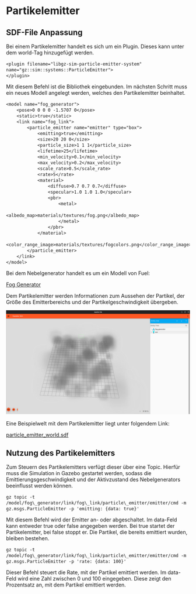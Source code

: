 ﻿# Partikelemitter

## SDF-File Anpassung

Bei einem Partikelemitter handelt es sich um ein Plugin. Dieses kann unter dem world-Tag hinzugefügt werden.

```
<plugin filename="libgz-sim-particle-emitter-system" name="gz::sim::systems::ParticleEmitter">
</plugin>
```
 
Mit diesem Befehl ist die Bibliothek eingebunden. Im nächsten Schritt muss ein neues Modell angelegt werden, welches den Partikelemitter beinhaltet.

```
<model name="fog_generator">
   	<pose>0 0 0 0 -1.5707 0</pose>
    <static>true</static>
    <link name="fog_link">
        <particle_emitter name="emitter" type="box">
            <emitting>true</emitting>
            <size>20 20 0</size>
            <particle_size>1 1 1</particle_size>
            <lifetime>25</lifetime>
            <min_velocity>0.1</min_velocity>
            <max_velocity>0.2</max_velocity>
            <scale_rate>0.5</scale_rate>
            <rate>5</rate>
            <material>
                <diffuse>0.7 0.7 0.7</diffuse>
                <specular>1.0 1.0 1.0</specular>
                <pbr>
                    <metal>
                        <albedo_map>materials/textures/fog.png</albedo_map>
                    </metal>
                </pbr>
            </material>                 
            <color_range_image>materials/textures/fogcolors.png</color_range_image>
        </particle_emitter>
    </link>
</model>
```

Bei dem Nebelgenerator handelt es um ein Modell von Fuel:

[Fog Generator](https://app.gazebosim.org/OpenRobotics/fuel/models/Fog%20Generator)

Dem Partikelemitter werden Informationen zum Aussehen der Partikel, der Größe des Emitterbereichs und der Partikelgeschwindigkeit übergeben.

![](Images/Fog.png)

Eine Beispielwelt mit dem Partikelemitter liegt unter folgendem Link:

[particle\_emitter\_world.sdf](../demo_worlds/particle_emitter_world.sdf)

## Nutzung des Partikelemitters

Zum Steuern des Partikelemitters verfügt dieser über eine Topic. Hierfür muss die Simulation in Gazebo gestartet werden, sodass die Emittierungsgeschwindigkeit und der Aktivzustand des Nebelgenerators beeinflusst werden können.
```
gz topic -t /model/fog\_generator/link/fog\_link/particle\_emitter/emitter/cmd -m gz.msgs.ParticleEmitter -p 'emitting: {data: true}'
```

Mit diesem Befehl wird der Emitter an- oder abgeschaltet. Im data-Feld kann entweder true oder false angegeben werden. Bei true startet der Partikelemitter, bei false stoppt er. Die Partikel, die bereits emittiert wurden, bleiben bestehen.
```
gz topic -t /model/fog\_generator/link/fog\_link/particle\_emitter/emitter/cmd -m gz.msgs.ParticleEmitter -p 'rate: {data: 100}'
```

Dieser Befehl steuert die Rate, mit der Partikel emittiert werden. Im data-Feld wird eine Zahl zwischen 0 und 100 eingegeben. Diese zeigt den Prozentsatz an, mit dem Partikel emittiert werden.
